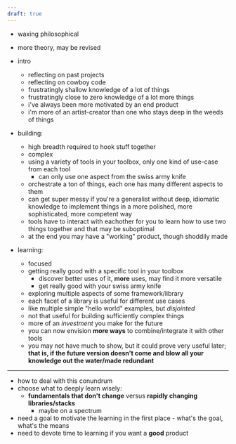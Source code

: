 ```yaml
---
draft: true
---
```


* waxing philosophical
* more theory, may be revised

* intro
	* reflecting on past projects
	* reflecting on cowboy code
	* frustratingly shallow knowledge of a lot of things
	* frustratingly close to zero knowledge of a lot more things
	* i've always been more motivated by an end product
	* i'm more of an artist-creator than one who stays deep in the weeds of things

* building:
	* high breadth required to hook stuff together
	* complex
	* using a variety of tools in your toolbox, only one kind of use-case from each tool
		* can only use one aspect from the swiss army knife
	* orchestrate a ton of things, each one has many different aspects to them
	* can get super messy if you're a generalist without deep, idiomatic knowledge to implement things in a more polished, more sophisticated, more competent way
	* tools have to interact with eachother for you to learn how to use two things together and that may be suboptimal
	* at the end you may have a "working" product, though shoddily made

* learning:
	* focused
	* getting really good with a specific tool in your toolbox
		* discover better uses of it, **more** uses, may find it more versatile
		* get really good with your swiss army knife
	* exploring multiple aspects of some framework/library
	* each facet of a library is useful for different use cases
	* like multiple simple "hello world" examples, but *disjointed*
	* not that useful for building sufficiently complex things
	* more of an *investment* you make for the future
	* you can now envision **more ways** to combine/integrate it with other tools
	* you may not have much to show, but it could prove very useful later; **that is, if the future version doesn't come and blow all your knowledge out the water/made redundant**


---

* how to deal with this conundrum
* choose what to deeply learn wisely:
	* **fundamentals that don't change** versus **rapidly changing libraries/stacks**
		* maybe on a spectrum
* need a goal to motivate the learning in the first place - what's the goal, what's the means
* need to devote time to learning if you want a **good** product
